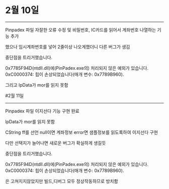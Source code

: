 # 2월 10일

------------------------

Pinpadex 파일 자잘한 오류 수정 및 비밀번호, IC카드를 읽어서 계좌번호 나열하는 기능 추가

했으나 임시계좌번호를 넣어 2줄이상 나오게했더니 다른 버그가 생김

중단점을 트리거했습니다.

0x7785F94D(ntdll.dll)에(PinPadex.exe의) 처리되지 않은 예외가 있습니다. 0xC0000374: 힙이 손상되었습니다(매개 변수: 0x7789B960).

그리고 lpData가 mor를 읽지 못함

#2월 11일

---------------------------

Pinpadex 파일 이지선다 기능 구현 완료

lpData가 mor를 읽지 못함

CString ff를 선언 null이면 계좌정보 error면 샘플정보를 읽도록하여 이지선다 구현

다만 선택지가 늘어나면 새로운 버그가 확실하게 생길듯

중단점을 트리거했습니다.

0x7785F94D(ntdll.dll)에(PinPadex.exe의) 처리되지 않은 예외가 있습니다. 0xC0000374: 힙이 손상되었습니다(매개 변수: 0x7789B960).

은 고쳐지지않았지만 빌드,디버그 모두 정상작동하므로 방치함
